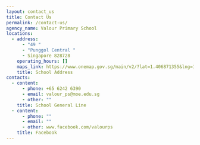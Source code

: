 ```yaml
---
layout: contact_us
title: Contact Us
permalink: /contact-us/
agency_name: Valour Primary School
locations:
  - address:
      - "49 "
      - "Punggol Central "
      - Singapore 828728
    operating_hours: []
    maps_link: https://www.onemap.gov.sg/main/v2/?lat=1.406871355&lng=103.8989109
    title: School Address
contacts:
  - content:
      - phone: +65 6242 6390
      - email: valour_ps@moe.edu.sg
      - other: ""
    title: School General Line
  - content:
      - phone: ""
      - email: ""
      - other: www.facebook.com/valourps
    title: Facebook
---
```

